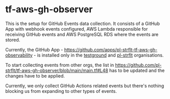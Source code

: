 # tf-aws-gh-observer

This is the setup for GitHub Events data collection. It consists of a GitHub App with webhook events configured, AWS Lambda responsible for receiving GitHub events and AWS PostgreSQL RDS where the events are stored.

Currently, the GitHub App - https://github.com/apps/pl-strflt-tf-aws-gh-observability - is installed only in the [testground](http://github.com/testground) and [pl-strflt](http://github.com/pl-strflt) organisations.

To start collecting events from other orgs, the list in https://github.com/pl-strflt/tf-aws-gh-observer/blob/main/main.tf#L48 has to be updated and the changes have to be applied.

Currently, we only collect GitHub Actions related events but there's nothing blocking us from expanding to other types of events.
